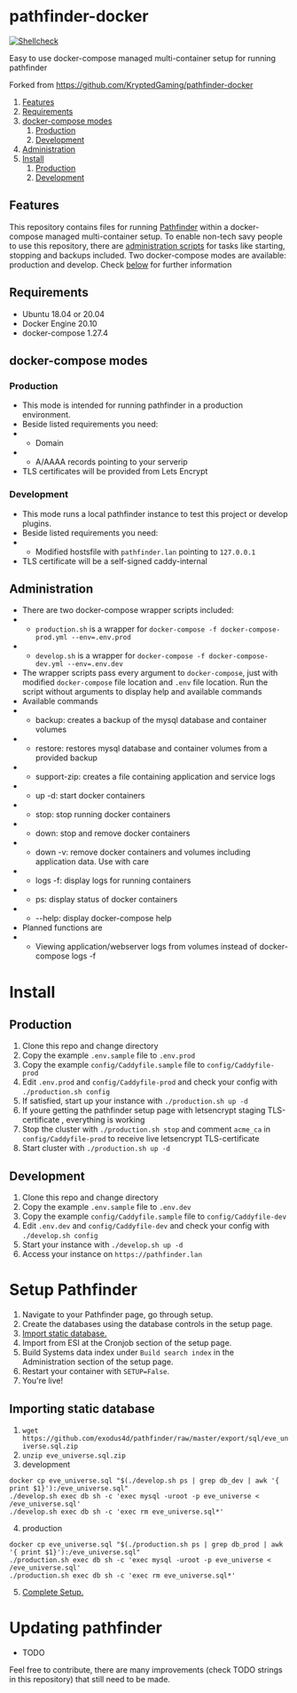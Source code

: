 # pathfinder-docker

[![Shellcheck](https://github.com/fleischsalatinspace/pathfinder-docker/workflows/shellcheck/badge.svg)](https://github.com/fleischsalatinspace/pathfinder-docker/actions)

Easy to use docker-compose managed multi-container setup for running pathfinder

Forked from https://github.com/KryptedGaming/pathfinder-docker

1. [Features](#Features)
2. [Requirements](#Requirements)
3. [docker-compose modes](#docker-compose-modes)
    1. [Production](#Production)
    2. [Development](#Development)
4. [Administration](#Administration)
5. [Install](#Install)
    1. [Production](#Production)
    2. [Development](#Development)

## Features
This repository contains files for running [Pathfinder](https://github.com/exodus4d/pathfinder) within a docker-compose managed multi-container setup. To enable non-tech savy people to use this repository, there are [administration scripts](#Administration) for tasks like starting, stopping and backups included. Two docker-compose modes are available: production and develop. Check [below](#docker-compose-modes) for further information

## Requirements
- Ubuntu 18.04 or 20.04
- Docker Engine 20.10
- docker-compose 1.27.4

## docker-compose modes
### Production
- This mode is intended for running pathfinder in a production environment.
- Beside listed requirements you need:
- - Domain
- - A/AAAA records pointing to your serverip
- TLS certificates will be provided from Lets Encrypt

### Development
- This mode runs a local pathfinder instance to test this project or develop plugins.
- Beside listed requirements you need:
- - Modified hostsfile with `pathfinder.lan` pointing to `127.0.0.1`
-  TLS certificate will be a self-signed caddy-internal

## Administration
- There are two docker-compose wrapper scripts included:
- - `production.sh` is a wrapper for `docker-compose -f docker-compose-prod.yml --env=.env.prod`
- - `develop.sh` is a wrapper for `docker-compose -f docker-compose-dev.yml --env=.env.dev`
- The wrapper scripts pass every argument to `docker-compose`, just with modified `docker-compose` file location and `.env` file location. Run the script without arguments to display help and available commands
- Available commands
- - backup: creates a backup of the mysql database and container volumes
- - restore: restores mysql database and container volumes from a provided backup
- - support-zip: creates a file containing application and service logs
- - up -d: start docker containers
- - stop: stop running docker containers
- - down: stop and remove docker containers
- - down -v: remove docker containers and volumes including application data. Use with care
- - logs -f: display logs for running containers
- - ps: display status of docker containers
- - --help: display docker-compose help
-  Planned functions are
- - Viewing application/webserver logs from volumes instead of docker-compose logs -f

# Install
## Production
1. Clone this repo and change directory
2. Copy the example `.env.sample` file to `.env.prod`
3. Copy the example `config/Caddyfile.sample` file to `config/Caddyfile-prod`
4. Edit `.env.prod` and `config/Caddyfile-prod` and check your config with `./production.sh config`
5. If satisfied, start up your instance with `./production.sh up -d` 
6. If youre getting the pathfinder setup page with letsencrypt staging TLS-certificate , everything is working
7. Stop the cluster with `./production.sh stop` and comment `acme_ca` in `config/Caddyfile-prod` to receive live letsencrypt TLS-certificate
8. Start  cluster with `./production.sh up -d`

## Development
1. Clone this repo and change directory
2. Copy the example `.env.sample` file to `.env.dev`
3. Copy the example `config/Caddyfile.sample` file to `config/Caddyfile-dev`
4. Edit `.env.dev` and `config/Caddyfile-dev` and check your config with `./develop.sh config`
5. Start your instance with `./develop.sh up -d`
6. Access your instance on `https://pathfinder.lan`

# Setup Pathfinder
1. Navigate to your Pathfinder page, go through setup.
2. Create the databases using the database controls in the setup page.
3. [Import static database.](#Importing-static-database)
4. Import from ESI at the Cronjob section of the setup page.
5. Build Systems data index under `Build search index` in the Administration section of the setup page.
5. Restart your container with `SETUP=False`.
6. You're live!

## Importing static database
1. `wget https://github.com/exodus4d/pathfinder/raw/master/export/sql/eve_universe.sql.zip`
2. `unzip eve_universe.sql.zip`
3. development
```
docker cp eve_universe.sql "$(./develop.sh ps | grep db_dev | awk '{ print $1}'):/eve_universe.sql"
./develop.sh exec db sh -c 'exec mysql -uroot -p eve_universe < /eve_universe.sql'
./develop.sh exec db sh -c 'exec rm eve_universe.sql*'
```
4. production
```
docker cp eve_universe.sql "$(./production.sh ps | grep db_prod | awk '{ print $1}'):/eve_universe.sql"
./production.sh exec db sh -c 'exec mysql -uroot -p eve_universe < /eve_universe.sql'
./production.sh exec db sh -c 'exec rm eve_universe.sql*'
```
5. [Complete Setup.](#Setup)

# Updating pathfinder
- TODO

Feel free to contribute, there are many improvements (check TODO strings in this repository) that still need to be made. 
